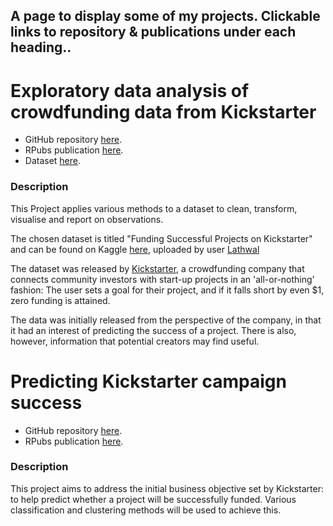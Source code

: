 
## A page to display some of my projects. Clickable links to repository & publications under each heading..




# Exploratory data analysis of crowdfunding data from Kickstarter
* GitHub repository [here](https://github.com/davidika/Analysis-of-Kickstarter-campaign-data).
* RPubs publication [here](https://rpubs.com/david_ika/EDA-kickstarter).
* Dataset [here](https://www.kaggle.com/codename007/funding-successful-projects).

### Description 

This Project applies various methods to a dataset to clean, transform, visualise and report on observations.

The chosen dataset is titled "Funding Successful Projects on Kickstarter" and can be found on Kaggle [here](https://www.kaggle.com/codename007/funding-successful-projects), uploaded by user [Lathwal](https://www.kaggle.com/codename007)

The dataset was released by [Kickstarter](https://www.kickstarter.com/), a crowdfunding company that connects community investors with start-up projects in an 'all-or-nothing' fashion: The user sets a goal for their project, and if it falls short by even $1, zero funding is attained.

The data was initially released from the perspective of the company, in that it had an interest of predicting the success of a project. There is also, however, information that potential creators may find useful.




# Predicting Kickstarter campaign success
* GitHub repository [here](https://github.com/davidika/Predictive-analytics-of-Kickstarter-campaign-data).
* RPubs publication [here](https://rpubs.com/david_ika/predicting-Kickstarter-campaign-success).

### Description

This project aims to address the initial business objective set by Kickstarter: to help predict whether a project will be successfully funded. Various classification and clustering methods will be used to achieve this.
